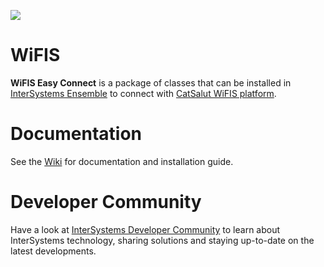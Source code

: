 ![](http://www.intersystems.com/assets/sites/10/4404.png)

# WiFIS
**WiFIS Easy Connect** is a package of classes that can be installed in [InterSystems Ensemble](http://www.intersystems.com/our-products/ensemble/ensemble-overview/) to connect with [CatSalut WiFIS platform](http://www.ticsalut.cat/estandards/interoperabilitat/wifis/).

# Documentation
See the [Wiki](https://github.com/intersystems-ib/WiFIS/wiki) for documentation and installation guide.

# Developer Community
Have a look at [InterSystems Developer Community](https://community.intersystems.com/) to learn about InterSystems technology, sharing solutions and staying up-to-date on the latest developments.
